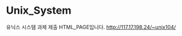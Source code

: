 # Unix_System
유닉스 시스템 과제 제출 HTML_PAGE입니다.
<a href="http://117.17.198.24/~unix104/">http://117.17.198.24/~unix104/
